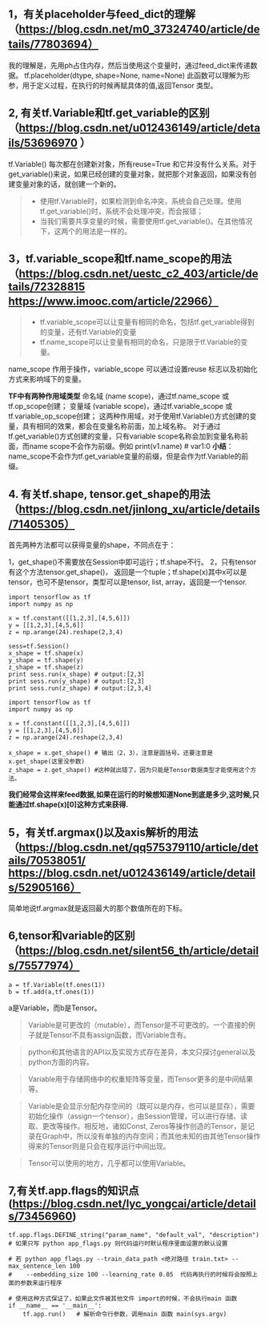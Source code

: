## 1，有关placeholder与feed_dict的理解（https://blog.csdn.net/m0_37324740/article/details/77803694）
我的理解是，先用ph占住内存，然后当使用这个变量时，通过feed_dict来传递数据。
tf.placeholder(dtype, shape=None, name=None) 此函数可以理解为形参，用于定义过程，在执行的时候再赋具体的值,返回Tensor 类型。
## 2, 有关tf.Variable和tf.get_variable的区别（https://blog.csdn.net/u012436149/article/details/53696970  ）
tf.Variable() 每次都在创建新对象，所有reuse=True 和它并没有什么关系。对于get_variable()来说，如果已经创建的变量对象，就把那个对象返回，如果没有创建变量对象的话，就创建一个新的。

>* 使用tf.Variable时，如果检测到命名冲突，系统会自己处理。使用tf.get_variable()时，系统不会处理冲突，而会报错；
>* 当我们需要共享变量的时候，需要使用tf.get_variable()。在其他情况下，这两个的用法是一样的。
## 3，tf.variable_scope和tf.name_scope的用法（https://blog.csdn.net/uestc_c2_403/article/details/72328815 https://www.imooc.com/article/22966）
>* tf.variable_scope可以让变量有相同的命名，包括tf.get_variable得到的变量，还有tf.Variable的变量
>* tf.name_scope可以让变量有相同的命名，只是限于tf.Variable的变量。

name_scope 作用于操作，variable_scope 可以通过设置reuse 标志以及初始化方式来影响域下的变量。

**TF中有两种作用域类型**
命名域 (name scope)，通过tf.name_scope 或 tf.op_scope创建；
变量域 (variable scope)，通过tf.variable_scope 或 tf.variable_op_scope创建；
这两种作用域，对于使用tf.Variable()方式创建的变量，具有相同的效果，都会在变量名称前面，加上域名称。
对于通过tf.get_variable()方式创建的变量，只有variable scope名称会加到变量名称前面，而name scope不会作为前缀。例如 print(v1.name) # var1:0
**小结**：name_scope不会作为tf.get_variable变量的前缀，但是会作为tf.Variable的前缀。

## 4. 有关tf.shape, tensor.get_shape的用法（https://blog.csdn.net/jinlong_xu/article/details/71405305）
首先两种方法都可以获得变量的shape，不同点在于：

1，get_shape()不需要放在Session中即可运行；tf.shape不行。
2，只有tensor有这个方法tensor.get_shape()， 返回是一个tuple；tf.shape(x)其中x可以是tensor，也可不是tensor，类型可以是tensor, list, array，返回是一个tensor.
```
import tensorflow as tf
import numpy as np

x = tf.constant([[1,2,3],[4,5,6]])
y = [[1,2,3],[4,5,6]]
z = np.arange(24).reshape(2,3,4)

sess=tf.Session()
x_shape = tf.shape(x)
y_shape = tf.shape(y)
z_shape = tf.shape(z)
print sess.run(x_shape) # output:[2,3]
print sess.run(y_shape) # output:[2,3]
print sess.run(z_shape) # output:[2,3,4]
```
```
import tensorflow as tf
import numpy as np

x = tf.constant([[1,2,3],[4,5,6]])
y = [[1,2,3],[4,5,6]]
z = np.arange(24).reshape(2,3,4)

x_shape = x.get_shape() # 输出（2，3），注意是圆括号。还要注意是x.get_shape(这里没参数)
z_shape = z.get_shape() #这种就出错了，因为只能是Tensor数据类型才能使用这个方法。
```
**我们经常会这样来feed数据,如果在运行的时候想知道None到底是多少,这时候,只能通过tf.shape(x)[0]这种方式来获得.**


## 5，有关tf.argmax()以及axis解析的用法（https://blog.csdn.net/qq575379110/article/details/70538051/ https://blog.csdn.net/u012436149/article/details/52905166）
简单地说tf.argmax就是返回最大的那个数值所在的下标。 

## 6,tensor和variable的区别（https://blog.csdn.net/silent56_th/article/details/75577974）
```
a = tf.Variable(tf.ones(1))
b = tf.add(a,tf.ones(1))
```
a是Variable，而b是Tensor。

>Variable是可更改的（mutable），而Tensor是不可更改的。一个直接的例子就是Tensor不具有assign函数，而Variable含有。

>python和其他语言的API以及实现方式存在差异，本文只探讨general以及python方面的内容。

>Variable用于存储网络中的权重矩阵等变量，而Tensor更多的是中间结果等。

>Variable是会显示分配内存空间的（既可以是内存，也可以是显存），需要初始化操作（assign一个tensor），由Session管理，可以进行存储、读取、更改等操作。相反地，诸如Const, Zeros等操作创造的Tensor，是记录在Graph中，所以没有单独的内存空间；而其他未知的由其他Tensor操作得来的Tensor则是只会在程序运行中间出现。

>Tensor可以使用的地方，几乎都可以使用Variable。
## 7,有关tf.app.flags的知识点(https://blog.csdn.net/lyc_yongcai/article/details/73456960)
```
tf.app.flags.DEFINE_string("param_name", "default_val", "description")  
# 如果只写 python app_flags.py 则代码运行时默认程序里面设置的默认设置  

# 若 python app_flags.py --train_data_path <绝对路径 train.txt> --max_sentence_len 100  
#    --embedding_size 100 --learning_rate 0.05  代码再执行的时候将会按照上面的参数来运行程序  
```
```
# 使用这种方式保证了，如果此文件被其他文件 import的时候，不会执行main 函数  
if __name__ == '__main__':  
    tf.app.run()   # 解析命令行参数，调用main 函数 main(sys.argv)
```
